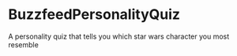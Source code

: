# BuzzfeedPersonalityQuiz
A personality quiz that tells you which star wars character you most resemble
